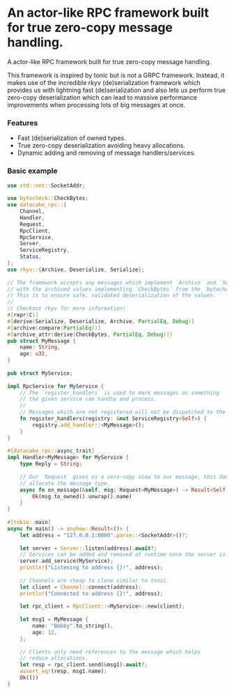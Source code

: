 # An actor-like RPC framework built for true zero-copy message handling.

A actor-like RPC framework built for true zero-copy message handling.

This framework is inspired by tonic but is not a GRPC framework. 
Instead, it makes use of the incredible rkyv (de)serialization framework which provides us 
with lightning fast (de)serialization and also lets us perform true zero-copy deserialization
which can lead to massive performance improvements when processing lots of big messages at once.                                                                                            
                                                                                                
### Features                                                                                    
- Fast (de)serialization of owned types.                                                        
- True zero-copy deserialization avoiding heavy allocations.                                    
- Dynamic adding and removing of message handlers/services.                                     
                                                                                                
### Basic example                                                                               
```rust                                                                                         
use std::net::SocketAddr;                                                                      
                                                                                                
use bytecheck::CheckBytes;                                                                      
use datacake_rpc::{                                                                             
    Channel,                                                                                    
    Handler,                                                                                    
    Request,                                                                                    
    RpcClient,                                                                                  
    RpcService,                                                                                 
    Server,                                                                                     
    ServiceRegistry,                                                                            
    Status,                                                                                     
};                                                                                              
use rkyv::{Archive, Deserialize, Serialize};                                                    
                                                                                                
// The framework accepts any messages which implement `Archive` and `Serialize` along           
// with the archived values implementing `CheckBytes` from the `bytecheck` crate.               
// This is to ensure safe, validated deserialization of the values.                             
//                                                                                              
// Checkout rkyv for more information!                                                          
#[repr(C)]                                                                                      
#[derive(Serialize, Deserialize, Archive, PartialEq, Debug)]                                    
#[archive(compare(PartialEq))]                                                                  
#[archive_attr(derive(CheckBytes, PartialEq, Debug))]                                           
pub struct MyMessage {                                                                          
    name: String,                                                                               
    age: u32,                                                                                   
}                                                                                               
                                                                                                
pub struct MyService;                                                                           
                                                                                                
impl RpcService for MyService {                                                                 
    // The `register_handlers` is used to mark messages as something                            
    // the given service can handle and process.                                                
    //                                                                                          
    // Messages which are not registered will not be dispatched to the handler.                 
    fn register_handlers(registry: &mut ServiceRegistry<Self>) {                                
        registry.add_handler::<MyMessage>();                                                    
    }                                                                                           
}                                                                                               
                                                                                                
#[datacake_rpc::async_trait]                                                                    
impl Handler<MyMessage> for MyService {                                                         
    type Reply = String;                                                                        
                                                                                                
    // Our `Request` gives us a zero-copy view to our message, this doesn't actually            
    // allocate the message type.                                                               
    async fn on_message(&self, msg: Request<MyMessage>) -> Result<Self::Reply, Status> {        
        Ok(msg.to_owned().unwrap().name)                                                        
    }                                                                                           
}                                                                                               
                                                                                                
#[tokio::main]                                                                                  
async fn main() -> anyhow::Result<()> {                                                         
    let address = "127.0.0.1:8000".parse::<SocketAddr>()?;                                      
                                                                                                
    let server = Server::listen(address).await?;                                                
    // Services can be added and removed at runtime once the server is started.                 
    server.add_service(MyService);                                                              
    println!("Listening to address {}!", address);                                              
                                                                                                
    // Channels are cheap to clone similar to tonic.                                            
    let client = Channel::connect(address);                                              
    println!("Connected to address {}!", address);                                              
                                                                                                
    let rpc_client = RpcClient::<MyService>::new(client);                                   
                                                                                                
    let msg1 = MyMessage {                                                                      
        name: "Bobby".to_string(),                                                              
        age: 12,                                                                                
    };                                                                                          
                                                                                                
    // Clients only need references to the message which helps                                  
    // reduce allocations.                                                                      
    let resp = rpc_client.send(&msg1).await?;                                                   
    assert_eq!(resp, msg1.name);                                                                     
    Ok(())                                                                                      
}                                                                                               
```                                                                                             
